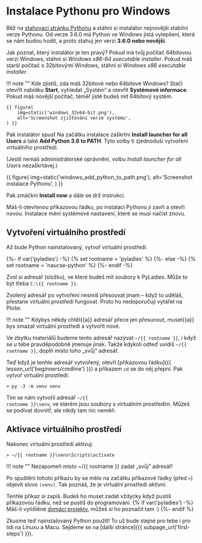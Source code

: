 # Instalace Pythonu pro Windows

Běž na [stahovací stránku Pythonu](https://www.python.org/downloads/)
a stáhni si instalátor nejnovější stabilní verze Pythonu. Od verze 3.6.0 má Python ve Windows jistá
vylepšení, která se nám budou hodit, a proto stahuj jen verzi **3.6.0 nebo novější**.

Jak poznat, který instalátor je ten pravý?
Pokud má tvůj počítač 64bitovou verzi Windows, stáhni si *Windows x86-64 executable installer*.
Pokud máš starší počítač s 32bitovými Windows, stáhni si *Windows x86 executable installer*.

!!! note ""
    Kde zjistíš, zda máš 32bitové nebo 64bitové Windows? Stačí otevřít nabídku
    **Start**, vyhledat „Systém“ a otevřít **Systémové informace**.
    Pokud máš novější počítač, téměř jistě budeš mít 64bitový systém.

    {{ figure(
        img=static('windows_32v64-bit.png'),
        alt='Screenshot zjišťování verze systému',
    ) }}

Pak instalátor spusť
Na začátku instalace zaškrtni **Install launcher for all Users**
a také **Add Python 3.6 to PATH**.
Tyto volby ti zjednoduší vytvoření virtuálního prostředí.

(Jestli nemáš administrátorské oprávnění, volbu
*Install launcher for all Users* nezaškrtávej.)

{{ figure(
    img=static('windows_add_python_to_path.png'),
    alt='Screenshot instalace Pythonu',
) }}

Pak zmáčkni **Install now** a dále se drž instrukcí.

Máš-li otevřenou příkazovou řádku, po instalaci Pythonu ji zavři a otevři
novou.
Instalace mění systémové nastavení, které se musí načíst znovu.


## Vytvoření virtuálního prostředí

<!-- Pozn. Tahle sekce je velice podobná pro Linux, Mac i Windows;
     měníš-li ji, koukni se jestli není změna potřeba i jinde. -->

Až bude Python nainstalovaný, vytvoř virtuální prostředí.

{%- if var('pyladies') -%}
{% set rootname = 'pyladies' %}
{%- else -%}
{% set rootname = 'naucse-python' %}
{%- endif -%}

Zvol si adresář (složku), ve které budeš mít soubory k PyLadies.
Může to být třeba `C:\{{ rootname }}`.

Zvolený adresář po vytvoření nesmíš přesouvat jinam – když to uděláš,
přestane virtuální prostředí fungovat.
Proto ho nedoporučuji vytářet na Ploše.

!!! note ""
    Kdybys někdy chtěl{{a}} adresář přece jen přesunout,
    musel{{a}} bys smazat virtuální prostředí a vytvořit nové.

Ve zbytku materiálů budeme tento adresář nazývat <code class="pythondir">~/{{ rootname }}</code>,
i když se u tebe pravděpodobně jmenuje jinak.
Takže kdykoli odteď uvidíš <code class="pythondir">~/{{ rootname }}</code>,
doplň místo toho „svůj“ adresář.

Teď když je tenhle adresář vytvořený, otevři [příkazovou řádku]({{ lesson_url('beginners/cmdline') }})
a příkazem `cd` se do něj přepni.
Pak vytvoř virtuální prostředí:

```console
> py -3 -m venv venv
```

Tím se nám vytvořil adresář <code><span class="pythondir">~/{{ rootname }}</span>\venv</code>,
ve kterém jsou soubory s virtuálním prostředím.
Můžeš se podívat dovnitř, ale nikdy tam nic neměň.


## Aktivace virtuálního prostředí

Nakonec virtuální prostředí aktivuj:

<div class="codehilite">
<pre><code><span class="gp">&gt;</span> <span class="pythondir">~/{{ rootname }}</span>\venv\Scripts\activate
</code></pre></div>

!!! note ""
    Nezapomeň místo <span class="pythondir">~/{{ rootname }}</span> zadat
    „svůj“ adresář!

Po spuštění tohoto příkazu by se mělo na začátku příkazové řádky
(před `>`) objevit slovo `(venv)`.
Tak poznáš, že je virtuální prostředí *aktivní*.

Tenhle příkaz si zapiš. Budeš ho muset zadat vždycky když pustíš příkazovou řádku,
než se pustíš do programování.
{% if var('pyladies') -%}
Máš-li vytištěné <a href="http://pyladies.cz/v1/s001-install/handout/handout.pdf">domácí projekty</a>,
můžeš si ho poznačit tam :)
{%- endif %}

Zkusme teď nainstalovaný Python použít!
To už bude stejné pro tebe i pro lidi na Linuxu a Macu.
Sejdeme se na [další stránce]({{ subpage_url('first-steps') }}).
